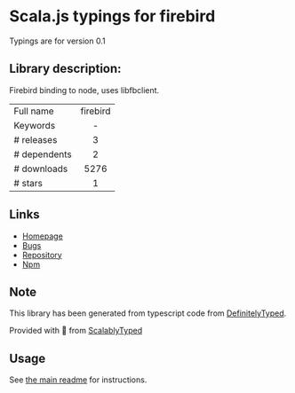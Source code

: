 
# Scala.js typings for firebird

Typings are for version 0.1

## Library description:
Firebird binding to node, uses libfbclient.

|                    |                 |
| ------------------ | :-------------: |
| Full name          | firebird |
| Keywords           | - |
| # releases         | 3 |
| # dependents       | 2 |
| # downloads        | 5276 |
| # stars            | 1 |

## Links
- [Homepage](https://github.com/xdenser/node-firebird-libfbclient#readme)
- [Bugs](http://github.com/xdenser/node-firebird-libfbclient/issues)
- [Repository](https://github.com/xdenser/node-firebird-libfbclient)
- [Npm](https://www.npmjs.com/package/firebird)
    


## Note
This library has been generated from typescript code from [DefinitelyTyped](https://definitelytyped.org).

Provided with :purple_heart: from [ScalablyTyped](https://github.com/oyvindberg/ScalablyTyped)

## Usage
See [the main readme](../../readme.md) for instructions.


